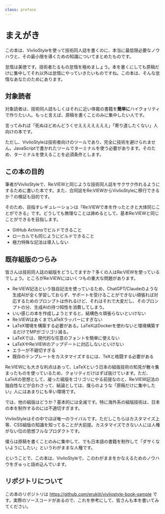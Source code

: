 ```yaml
---
class: preface
---
```


# まえがき

この本は、VivlioStyleを使って技術同人誌を書くのに、本当に最低限必要なノウハウと、その最小限を導くための知識についてまとめたものです。

怠惰は美徳です。技術者たるもの怠惰を極めましょう。本を書くにしても原稿だけに集中してそれ以外は怠惰にやっていきたいものですね。この本は、そんな怠惰なあなたのためにあります。

## 対象読者

対象読者は、技術同人誌もしくはそれに近い体裁の書籍を**簡単に**ハイクォリティで作りたい人。もっと言えば、原稿を書くことのみに集中したい人です。

言ってみれば「死ぬほどめんどうくせえええええええ」「寄り道したくない」人向けの本です。

ただし、VivlioStyleは技術者向けのツールであり、完全に技術を避けられません。JavaScriptで書かれたツールでターミナルを使う必要があります。そのため、ターミナルを使えることを必須条件とします。

## この本の目的

筆者がVivlioStyleで、Re:VIEWと同じような技術同人誌をサクサク作れるようにするために書いた本です。また、合同誌をRe:VIEWからVivlioStyleに移行できるか？の検証も目的です。

そのため、目指すレギュレーションは「Re:VIEWで本を作ったときと大体同じことができる」です。どうしても無理なことは諦めるとして、基本Re:VIEWと同じことができるを目指します。

* GitHub Actionsでビルドできること
* ローカルでも同じようにビルドできること
* 極力特殊な記法は導入しない

## 既存組版のつらみ

皆さんは技術同人誌の組版をどうしてますか？多くの人はRe:VIEWを使っているでしょう。ところがRe:VIEWにはいくつもの重大な問題があります。

* Re:VIEW記法という独自記法を使っているため、ChatGPT/Claudeのような生成AIが全く学習しておらず、サポートを受けることができない<span class="footnote">頑張れば対応するためのプロンプトは作れるけど、それはそれで大変だし、そのプロンプトの分、生成AIの持つ知性を消費してしまう。</span>
* いい感じの本を作成しようとすると、結構色々頑張らないといけない
* Re:VIEWはあくまでLaTeXラッパーにすぎない
* LaTeX環境を構築する必要がある。LaTeXはDockerを使わないと環境構築するだけでMPがゴリゴリ減る。
* LaTeXでは、現代的な任意のフォントを簡単に使えない
* LaTeXやRe:VIEWのアップデートに対応しないといけない
* エラーが不親切すぎる
* 既存のテンプレートをカスタマイズするには、TeXと格闘する必要がある

Re:VIEWにも大きな利点はあって、LaTeXという日本の組版技術の知見が散々集まったものを使っているため、クォリティだけはずば抜けています。ただ、LaTeXの思想として、凝った組版をゴリゴリにやる前提なのと、Re:VIEW記法の独自性などが合わさって、結論としては、僕らのような「原稿だけに集中したい」人にはあまりにも辛い環境です。

では、他の組版はどうか？基本的には全滅です。特に海外系の組版技術は、日本の本を制作するのには不適切すぎます。

VivlioStyleはその中でほぼ唯一のライバルです。ただしこちらはカスタマイズ上等、CSS組版の知識を知ってることが大前提。カスタマイズできない人には人権がない位の思想フルなプロダクトです。

僕らは原稿を書くことのみに集中して、でも日本語の書籍を制作して「ダサくないようにしたい」というわがままな人種です。

ということで、この本は、VivlioStyleで、このわがままをかなえるためのノウハウをぎゅっと詰め込んでいます。

## リポジトリについて

この本のリポジトリは https://github.com/erukiti/vivliostyle-book-sample です。実際のソースコードがあるので、これを参考にして、皆さんも本を書いてみてください。
